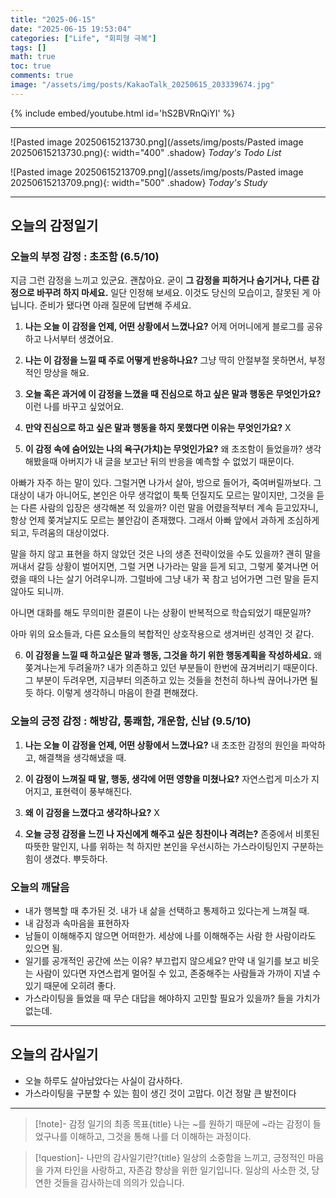 ```yaml
---
title: "2025-06-15"
date: "2025-06-15 19:53:04"
categories: ["Life", "회피형 극복"]
tags: []
math: true
toc: true
comments: true
image: "/assets/img/posts/KakaoTalk_20250615_203339674.jpg"
---
```


{% include embed/youtube.html id='hS2BVRnQiYI' %}



---

![Pasted image 20250615213730.png](/assets/img/posts/Pasted image 20250615213730.png){: width="400" .shadow}
_Today's Todo List_

![Pasted image 20250615213709.png](/assets/img/posts/Pasted image 20250615213709.png){: width="500" .shadow}
_Today's Study_

---
## 오늘의 감정일기

### 오늘의 부정 감정 : 초조함 (6.5/10)

지금 그런 감정을 느끼고 있군요. 괜찮아요. 굳이 **그 감정을 피하거나 숨기거나, 다른 감정으로 바꾸려 하지 마세요.** 일단 인정해 보세요. 이것도 당신의 모습이고, 잘못된 게 아닙니다. 준비가 됐다면 아래 질문에 답변해 주세요.

1. **나는 오늘 이 감정을 언제, 어떤 상황에서 느꼈나요?**
어제 어머니에게 블로그를 공유하고 나서부터 생겼어요.

2. **나는 이 감정을 느낄 때 주로 어떻게 반응하나요?**
그냥 딱히 안절부절 못하면서, 부정적인 망상을 해요.

3. **오늘 혹은 과거에 이 감정을 느꼈을 때 진심으로 하고 싶은 말과 행동은 무엇인가요?**
이런 나를 바꾸고 싶었어요.

4. **만약 진심으로 하고 싶은 말과 행동을 하지 못했다면 이유는 무엇인가요?**
X

5. **이 감정 속에 숨어있는 나의 욕구(가치)는 무엇인가요?**
왜 초조함이 들었을까? 생각해봤을때 아버지가 내 글을 보고난 뒤의 반응을 예측할 수 없었기 때문이다.

아빠가 자주 하는 말이 있다. 그럴거면 나가서 살아, 방으로 들어가, 죽여버릴까보다. 그 대상이 내가 아니어도, 본인은 아무 생각없이 툭툭 던질지도 모르는 말이지만, 그것을 듣는 다른 사람의 입장은 생각해본 적 있을까? 이런 말을 어렸을적부터 계속 듣고있자니, 항상 언제 쫒겨날지도 모르는 불안감이 존재했다. 그래서 아빠 앞에서 과하게 조심하게 되고, 두려움의 대상이었다. 

말을 하지 않고 표현을 하지 않았던 것은 나의 생존 전략이었을 수도 있을까? 괜히 말을 꺼내서 갈등 상황이 벌어지면, 그럴 거면 나가라는 말을 듣게 되고, 그렇게 쫒겨나면 어렸을 때의 나는 살기 어려우니까. 그럴바에 그냥 내가 꾹 참고 넘어가면 그런 말을 듣지 않아도 되니까.

아니면 대화를 해도 무의미한 결론이 나는 상황이 반복적으로 학습되었기 때문일까?

아마 위의 요소들과, 다른 요소들의 복합적인 상호작용으로 생겨버린 성격인 것 같다.

6. **이 감정을 느낄 때 하고싶은 말과 행동, 그것을 하기 위한 행동계획을 작성하세요.**
왜 쫒겨나는게 두려울까? 내가 의존하고 있던 부분들이 한번에 끊겨버리기 때문이다. 그 부분이 두려우면, 지금부터 의존하고 있는 것들을 천천히 하나씩 끊어나가면 될 듯 하다. 이렇게 생각하니 마음이 한결 편해졌다.

### 오늘의 긍정 감정 : 해방감, 통쾌함, 개운함, 신남 (9.5/10)

1. **나는 오늘 이 감정을 언제, 어떤 상황에서 느꼈나요?**
내 초조한 감정의 원인을 파악하고, 해결책을 생각해냈을 때.

2. **이 감정이 느껴질 때 말, 행동, 생각에 어떤 영향을 미쳤나요?**
자연스럽게 미소가 지어지고, 표현력이 풍부해진다.

3. **왜 이 감정을 느꼈다고 생각하나요?**
X

4. **오늘 긍정 감정을 느낀 나 자신에게 해주고 싶은 칭찬이나 격려는?**
존중에서 비롯된 따뜻한 말인지, 나를 위하는 척 하지만 본인을 우선시하는 가스라이팅인지 구분하는 힘이 생겼다. 뿌듯하다.

### 오늘의 깨달음

- 내가 행복할 때 추가된 것. 내가 내 삶을 선택하고 통제하고 있다는게 느껴질 때.
- 내 감정과 속마음을 표현하자
- 남들이 이해해주지 않으면 어떠한가. 세상에 나를 이해해주는 사람 한 사람이라도 있으면 됨.
- 일기를 공개적인 공간에 쓰는 이유? 부끄럽지 않으세요? 만약 내 일기를 보고 비웃는 사람이 있다면 자연스럽게 멀어질 수 있고, 존중해주는 사람들과 가까이 지낼 수 있기 때문에 오히려 좋다.
- 가스라이팅을 들었을 때 무슨 대답을 해야하지 고민할 필요가 있을까? 들을 가치가 없는데.

---
## 오늘의 감사일기

- 오늘 하루도 살아남았다는 사실이 감사하다.
- 가스라이팅을 구분할 수 있는 힘이 생긴 것이 고맙다. 이건 정말 큰 발전이다

---

> [!note]- 감정 일기의 최종 목표{title}
> 나는 ~를 원하기 때문에 ~라는 감정이 들었구나를 이해하고, 그것을 통해 나를 더 이해하는 과정이다.

> [!question]- 나만의 감사일기란?{title}
> 일상의 소중함을 느끼고, 긍정적인 마음을 가져 타인을 사랑하고, 자존감 향상을 위한 일기입니다. 일상의 사소한 것, 당연한 것들을 감사하는데 의의가 있습니다.